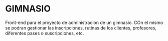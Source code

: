 # GIMNASIO

Front-end para el proyecto de administración de un gimnasio. COn el mismo se podran gestionar las inscripciones, rutinas de los clientes,
profesores, diferentes pases o suscripciones, etc.
